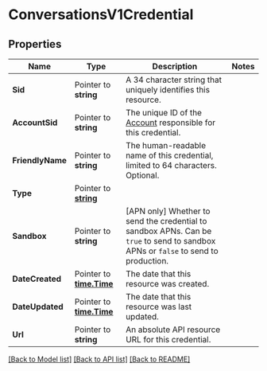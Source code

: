 # ConversationsV1Credential

## Properties

Name | Type | Description | Notes
------------ | ------------- | ------------- | -------------
**Sid** | Pointer to **string** | A 34 character string that uniquely identifies this resource. |
**AccountSid** | Pointer to **string** | The unique ID of the [Account](https://www.twilio.com/docs/iam/api/account) responsible for this credential. |
**FriendlyName** | Pointer to **string** | The human-readable name of this credential, limited to 64 characters. Optional. |
**Type** | Pointer to [**string**](CredentialEnumPushType.md) |  |
**Sandbox** | Pointer to **string** | [APN only] Whether to send the credential to sandbox APNs. Can be `true` to send to sandbox APNs or `false` to send to production. |
**DateCreated** | Pointer to [**time.Time**](time.Time.md) | The date that this resource was created. |
**DateUpdated** | Pointer to [**time.Time**](time.Time.md) | The date that this resource was last updated. |
**Url** | Pointer to **string** | An absolute API resource URL for this credential. |

[[Back to Model list]](../README.md#documentation-for-models) [[Back to API list]](../README.md#documentation-for-api-endpoints) [[Back to README]](../README.md)


